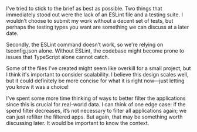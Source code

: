 

I've tried to stick to the brief as best as possible. Two things that immediately stood out were the lack of an ESLint file and a testing suite. I wouldn’t choose to submit my work without a decent set of tests, but perhaps the testing types you want are something we can discuss at a later date.

Secondly, the ESLint command doesn’t work, so we're relying on tsconfig.json alone. Without ESLint, the codebase might become prone to issues that TypeScript alone cannot catch.

Some of the files I've created might seem like overkill for a small project, but I think it's important to consider scalability. I believe this design scales well, but it could definitely be more concise for what it is right now—just letting you know it was a choice!

I've spent some more time thinking of ways to better filter the applications since this is crucial for real-world data. I can think of one edge case: if the spend filter decreases, it’s not necessary to filter all applications again; we can just refilter the filtered apps. But again, that may be something worth discussing later. It would be important to know the context.

